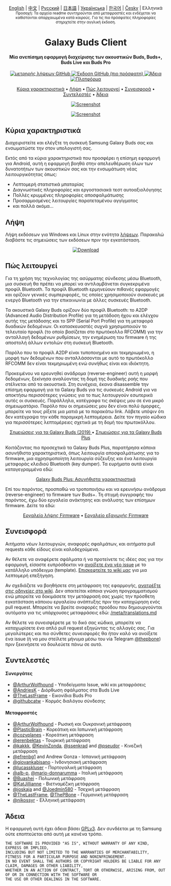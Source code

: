 
<p align="center">
  <a href="../README.md">English</a> | <a href="/docs/README_chs.md">中文</a> | <a href="/docs/README_rus.md">Русский</a> | <a href="/docs/README_jpn.md">日本語</a> | <a href="/docs/README_ukr.md">Українська</a> | <a href="/docs/README_kor.md">한국어</a> | <a href="/docs/README_cze.md">Česky</a> | Ελληνικά <br>
    <sub>Προσοχή: Τα αρχεία readme συντηρούνται από μεταφραστές και ενδέχεται να καθίστανται απαρχαιωμένα κατά καιρούς. Για τις πιο πρόσφατες πληροφορίες στηριχτείτε στην αγγλική έκδοση.</sub>
</p>
<h1 align="center">
  Galaxy Buds Client
  <br>
</h1>
<h4 align="center">Μία ανεπίσημη εφαρμογή διαχείρισης των ακουστικών Buds, Buds+, Buds Live και Buds Pro</h4>
<p align="center">
  <a href="https://github.com/ThePBone/GalaxyBudsClient/releases">
    <img alt="μετρηρής λήψεων GitHub" src="https://img.shields.io/github/downloads/thepbone/galaxybudsclient/total">
  </a>
  <a href="https://github.com/ThePBone/GalaxyBudsClient/releases">
  	<img alt="Έκδοση GitHub  (πιο πρόσφατη)" src="https://img.shields.io/github/v/release/thepbone/galaxybudsclient">
  </a>
  <a href="https://github.com/ThePBone/GalaxyBudsClient/blob/master/LICENSE">
      <img alt="Άδεια" src="https://img.shields.io/github/license/thepbone/galaxybudsclient">
  </a>
  <a href="https://github.com/ThePBone/GalaxyBudsClient/releases">
    <img alt="Πλατφόρμα" src="https://img.shields.io/badge/platform-Windows/Linux-yellowgreen">
  </a>
</p>
<p align="center">
  <a href="#κύρια-χαρακτηριστικά">Κύρια χαρακτηριστικά</a> •
  <a href="#λήψη">Λήψη</a> •
  <a href="#πώς-λειτουργεί">Πώς λειτουργεί</a> •
  <a href="#συνεισφορά">Συνεισφορά</a> •
  <a href="#συντελεστές">Συντελεστές</a> •
  <a href="#άδεια">Άδεια</a> 
</p>


<p align="center">
    <a href="https://ko-fi.com/H2H83E5J3"><img alt="Screenshot" src="https://ko-fi.com/img/githubbutton_sm.svg"></a>
</p>

<p align="center">
    <a href="#"><img alt="Screenshot" src="https://github.com/ThePBone/GalaxyBudsClient/blob/master/screenshots/screencap.gif"></a>
</p>


## Κύρια χαρακτηριστικά

Διαχειριστείτε και ελέγξτε τη συσκευή Samsung Galaxy Buds σας και ενσωματώστε την στον υπολογιστή σας.

Εκτός από τα κύρια χαρακτηριστικά που προσφέρει η επίσημη εφαρμογή για Android, αυτή η εφαρμογή βοηθά στην απελευθέρωση όλων των δυνατοτήτων των ακουστικών σας και την ενσωμάτωση νέας λειτουργικότητας όπως:

* Λεπτομερή στατιστικά μπαταρίας
* Διαγνωστικές πληροφορίες και εργοστασιακά τεστ αυτοαξιολόγησης
* Πολλές κρυμμένες πληροφορίες αποσφαλμάτωσης
* Προσαρμοσμένες λειτουργίες παρατεταμένου αγγίγματος
* και πολλά ακόμα...

## Λήψη

Λήψη εκδόσεων για Windows και Linux στην ενότητα [λήψεων](https://github.com/ThePBone/GalaxyBudsClient/releases). Παρακαλώ διαβάστε τις σημειώσεις των εκδόσεων πριν την εγκατάσταση.

<p align="center">
    <a href="https://github.com/ThePBone/GalaxyBudsClient/releases"><img alt="Download" src="https://github.com/ThePBone/GalaxyBudsClient/blob/master/screenshots/download.png"></a>
</p>

## Πώς λειτουργεί

Για τη χρήση της τεχνολογίας της ασύρματης σύνδεσης μέσω Bluetooth, μια συσκευή θα πρέπει να μπορεί να αντιλαμβάνεται συγκεκριμένα προφίλ Bluetooth. Τα προφίλ Bluetooth ερμηνεύουν πιθανές εφαρμογές και ορίζουν γενικές συμπεριφορές, τις οποίες χρησιμοποιούν συσκευές με ενεργό Bluetooth για την επικοινωνία με άλλες συσκευές Bluetooth. 

Τα ακουστικά Galaxy Buds ορίζουν δύο προφίλ Bluetooth: το A2DP (Advanced Audio Distribution Profile) για τη μετάδοση ήχου και ελέγχου αυτής της μετάδοσης και το SPP (Serial Port Profile) για τη μεταφορά δυαδικών δεδομένων. Οι κατασκευαστές συχνά χρησιμοποιούν το τελευταίο προφίλ (το οποίο βασίζεται στο πρωτόκολλο RFCOMM) για την ανταλλαγή δεδομένων ρυθμίσεων, την ενημέρωση του firmware ή της αποστολή άλλων εντολών στη συσκευή Bluetooth.

Παρόλο που το προφίλ A2DP είναι τυποποιημένο και τεκμηριωμένο, η μορφή των δεδομένων που ανταλλάσσονται με αυτό το πρωτόκολλο RFCOMM δεν είναι τεκμηριωμένη ενώ συνήθως είναι και ιδιόκτητη. 

Προκειμένου να ερευνηθεί ανάδρομα (reverse-engineer) αυτή η μορφή δεδομένων, ξεκίνησα αναλύοντας τη δομή της δυαδικής ροής που στέλνεται από τα ακουστικά. Στη συνέχεια, έκανα disassemble την επίσημη εφαρμογή για τα Galaxy Buds για τις συσκευές Android για να αποκτήσω περισσότερες γνώσεις για το πως λειτουργούν εσωτερικά αυτές οι συσκευές. Παράλληλα, κατέγραφα τις σκέψεις μου σε ένα μικρό σημειωματάριο. Παρόλο που οι σημειώσεις μου δεν είναι πολύ όμορφες, μπορείτε να τους ρίξετε μια ματιά με το παρακάτω link. Λάβετε υπόψιν ότι δεν κατέγραψα την κάθε παραμικρή λεπτομέρεια. Δείτε τον πηγαίο κώδικα για περισσότερες λεπτομέρειες σχετικά με τη δομή του πρωτοκόλλου.

<p align="center">
  <a href="https://github.com/ThePBone/GalaxyBudsClient/blob/master/GalaxyBudsRFCommProtocol.md">Σημειώσεις για τα Galaxy Buds (2019) </a> •
  <a href="https://github.com/ThePBone/GalaxyBudsClient/blob/master/Galaxy%20Buds%20Plus%20RFComm%20Protocol%20Notes.md">Σημειώσεις για τα Galaxy Buds Plus</a>
</p>

Κοιτάζοντας πιο προσεχτικά τα Galaxy Buds Plus, παρατήρησα κάποια ασυνήθιστα χαρακτηριστικά, όπως λειτουργία αποσφαλμάτωσης για το firmware, μια αχρησιμοποίητη λειτουργία σύζευξης και ένα λειτουργία μεταφοράς κλειδιού Bluetooth (key dumper). Τα ευρήματα αυτά είναι καταγεγραμμένα εδώ:

<p align="center">
  <a href="https://github.com/ThePBone/GalaxyBudsClient/blob/master/GalaxyBudsPlus_HiddenDebugFeatures.md">Galaxy Buds Plus: Ασυνήθιστα χαρακτηριστικά</a>
</p>

Επί του παρόντος, προσπαθώ να τροποποιήσω και να ερευνήσω ανάδρομα (reverse-engineer) το firmware των Buds+. Τη στιγμή συγγραφής του παρόντος, έχω δύο εργαλεία ανάκτησης και ανάλυσης των επίσημων firmware. Δείτε τα εδώ:

<p align="center">
  <a href="https://github.com/ThePBone/GalaxyBudsFirmwareDownloader">Εργαλείο λήψης Firmware</a> •
  <a href="https://github.com/ThePBone/GalaxyBudsFirmwareExtractor">Εργαλείο εξαγωγής Firmware</a>
</p>

## Συνεισφορά

Αιτήματα νέων λειτουργιών, αναφορές σφαλμάτων, και αιτήματα pull requests κάθε είδους είναι καλοδεχούμενα.

Αν θέλετε να αναφέρετε σφάλματα ή να προτείνετε τις ιδέες σας για την εφαρμογή, είσαστε ευπρόσδεκτοι να [ανοίξετε ένα νέο issue](https://github.com/ThePBone/GalaxyBudsClient/issues/new/choose) με το κατάλληλο υπόδειγμα (template). [Επισκεφτείτε το wiki μας](https://github.com/ThePBone/GalaxyBudsClient/wiki/2.-How-to-submit-issues) για μια λεπτομερή επεξήγηση.

Αν σχεδιάζετε να βοηθήσετε στη μετάφραση της εφαρμογής, [ανατρέξτε στις οδηγείες στο wiki](https://github.com/ThePBone/GalaxyBudsClient/wiki/3.-How-to-help-with-translations). Δεν απαιτείται κάποια γνώση προγραμματισμού ενώ μπορείτε να δοκιμάσετε την μετάφρασή σας χωρίς την πρόσθετη εγκατάσταση κάποιου εργαλείου ανάπτυξης πριν την καταχώρηση ενός pull request.
Μπορείτε να βρείτε αναφορές προόδου που δημιουργούνται αυτόματα για τις υπάρχουσες μεταφράσεις εδώ: [/meta/translations.md](https://github.com/ThePBone/GalaxyBudsClient/blob/master/meta/translations.md)

Αν θέλετε να συνεισφέρετε με το δικό σας κώδικα, μπορείτε να καταχωρίσετε ένα απλό pull request εξηγώντας τις αλλαγές σας. Για μεγαλύτερες και πιο σύνθετες συνεισφορές θα ήταν καλό να ανοίξετε ένα issue (ή να μου στείλετε μήνυμα μέσω του via Telegram [@thepbone](https://t.me/thepbone)) πριν ξεκινήσετε να δουλεύετε πάνω σε αυτό.

## Συντελεστές

#### Συνεργάτες

* [@ArthurWolfhound](https://github.com/ArthurWolfhound) - Υποδείγματα Issue, wiki και μεταφράσεις
* [@AndriesK](https://github.com/AndriesK) - Διόρθωση σφάλματος στα Buds Live
* [@TheLastFrame](https://github.com/TheLastFrame) - Εικονίδια Buds Pro
* [@githubcatw](https://github.com/githubcatw) - Κορμός διαλόγου σύνδεσης

#### Μεταφραστές

* [@ArthurWolfhound](https://github.com/ArthurWolfhound) - Ρωσική και Ουκρανική μετάφραση
* [@PlasticBrain](https://github.com/fhalfkg) - Κορεάτικη και Ιαπωνική μετάφραση
* [@cozyplanes](https://github.com/cozyplanes) - Κορεάτικη μετάφραση
* [@erenbektas](https://github.com/erenbektas) - Τουρκική μετάφραση
* [@kakkk](https://github.com/kakkk), [@KevinZonda](https://github.com/KevinZonda), [@ssenkrad](https://github.com/ssenkrad) and [@pseudor](https://github.com/pseudor) - Κινεζική μετάφραση
* [@efrenbg1](https://github.com/efrenbg1) and Andrew Gonza - Ισπανική μετάφραση
* [@giovankabisano](https://github.com/giovankabisano) - Ινδονησιακή μετάφραση
* [@lucasskluser](https://github.com/lucasskluser) - Πορτογαλική μετάφραση
* [@alb-p](https://github.com/alb-p), [@mario-donnarumma](https://github.com/mario-donnarumma) - Ιταλική μετάφραση
* [@Buashei](https://github.com/Buashei) - Πολωνική μετάφραση
* [@KatJillianne](https://github.com/KatJillianne) - Βιετναμέζικη μετάφραση
* [@joskaja](https://github.com/joskaja) and [@Joedmin580](https://github.com/Joedmin580) - Τσεχική μετάφραση
* [@TheLastFrame](https://github.com/TheLastFrame), [@ThePBone](https://github.com/ThePBone) - Γερμανική μετάφραση
* [@nikossyr](https://github.com/nikossyr) - Ελληνική μετάφραση

## Άδεια

Η εφαρμογή αυτή έχει άδεια βάσει [GPLv3](https://github.com/ThePBone/GalaxyBudsClient/blob/master/LICENSE). Δεν συνδέεται με τη Samsung ούτε εποπτεύεται από αυτή με κανένα τρόπο.

```
THE SOFTWARE IS PROVIDED "AS IS", WITHOUT WARRANTY OF ANY KIND, EXPRESS OR IMPLIED, 
INCLUDING BUT NOT LIMITED TO THE WARRANTIES OF MERCHANTABILITY, FITNESS FOR A PARTICULAR PURPOSE AND NONINFRINGEMENT. 
IN NO EVENT SHALL THE AUTHORS OR COPYRIGHT HOLDERS BE LIABLE FOR ANY CLAIM, DAMAGES OR OTHER LIABILITY, 
WHETHER IN AN ACTION OF CONTRACT, TORT OR OTHERWISE, ARISING FROM, OUT OF OR IN CONNECTION WITH THE SOFTWARE OR 
THE USE OR OTHER DEALINGS IN THE SOFTWARE.
```

